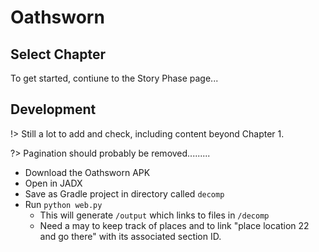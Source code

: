 # Oathsworn

## Select Chapter

To get started, contiune to the Story Phase page...

## Development

!> Still a lot to add and check, including content beyond Chapter 1.

?> Pagination should probably be removed.........

- Download the Oathsworn APK
- Open in JADX
- Save as Gradle project in directory called `decomp`
- Run `python web.py`
  - This will generate `/output` which links to files in `/decomp`
  - Need a may to keep track of places and to link "place location 22 and go there" with its associated section ID.